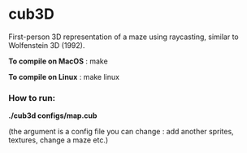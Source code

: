 # cub3D

First-person 3D representation of a maze using raycasting, similar to Wolfenstein 3D (1992).

**To compile on MacOS** : make

**To compile on Linux** : make linux

<h3>How to run:</h3>

**./cub3d configs/map.cub**

(the argument is a config file you can change : add another sprites, textures, change a maze etc.)
